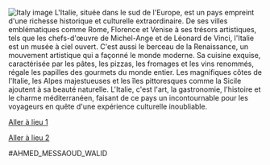 ![Italy image](https://c8.alamy.com/compfr/ma5ggt/fleurs-donnant-sur-le-grand-canal-avec-les-gondoles-et-le-pont-du-rialto-dans-l-arriere-plan-venise-venetie-italie-ma5ggt.jpg)
L'Italie, située dans le sud de l'Europe, est un pays empreint d'une richesse historique et culturelle extraordinaire. De ses villes emblématiques comme Rome, Florence et Venise à ses trésors artistiques, tels que les chefs-d'œuvre de Michel-Ange et de Léonard de Vinci, l'Italie est un musée à ciel ouvert. C'est aussi le berceau de la Renaissance, un mouvement artistique qui a façonné le monde moderne. Sa cuisine exquise, caractérisée par les pâtes, les pizzas, les fromages et les vins renommés, régale les papilles des gourmets du monde entier. Les magnifiques côtes de l'Italie, les Alpes majestueuses et les îles pittoresques comme la Sicile ajoutent à sa beauté naturelle. L'Italie, c'est l'art, la gastronomie, l'histoire et le charme méditerranéen, faisant de ce pays un incontournable pour les voyageurs en quête d'une expérience culturelle inoubliable.

[Aller à lieu 1](https://github.com/WildGhost21/AR1/blob/main/allianz_arena_munich.md)

[Aller à lieu 2](https://github.com/WildGhost21/AR1/blob/main/Egypte.md)

#AHMED_MESSAOUD_WALID